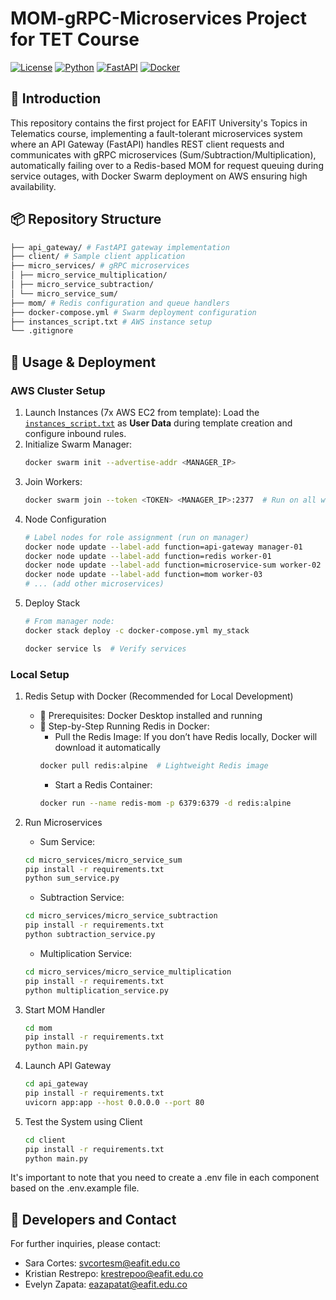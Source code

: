 # MOM-gRPC-Microservices Project for TET Course
[![License](https://img.shields.io/badge/License-MIT-blue.svg)](LICENSE)
[![Python](https://img.shields.io/badge/Python-3.9%2B-blue)](https://python.org)
[![FastAPI](https://img.shields.io/badge/FastAPI-0.95%2B-green)](https://fastapi.tiangolo.com)
[![Docker](https://img.shields.io/badge/Docker-Swarm-orange)](https://docker.com)

## 📌 Introduction
This repository contains the first project for EAFIT University's Topics in Telematics course, implementing a fault-tolerant microservices system where an API Gateway (FastAPI) handles REST client requests and communicates with gRPC microservices (Sum/Subtraction/Multiplication), automatically failing over to a Redis-based MOM for request queuing during service outages, with Docker Swarm deployment on AWS ensuring high availability.

## 📦 Repository Structure
```bash
├── api_gateway/ # FastAPI gateway implementation
├── client/ # Sample client application
├── micro_services/ # gRPC microservices
│ ├── micro_service_multiplication/
│ ├── micro_service_subtraction/
│ └── micro_service_sum/
├── mom/ # Redis configuration and queue handlers
├── docker-compose.yml # Swarm deployment configuration
├── instances_script.txt # AWS instance setup
└── .gitignore
```
## 🚀 Usage & Deployment
### AWS Cluster Setup
1. Launch Instances (7x AWS EC2 from template): Load the [`instances_script.txt`](instances_script.txt) as **User Data** during template creation and configure inbound rules.
2. Initialize Swarm Manager:
   ```bash
   docker swarm init --advertise-addr <MANAGER_IP>
   ```
3. Join Workers:
   ```bash
   docker swarm join --token <TOKEN> <MANAGER_IP>:2377  # Run on all workers
   ```
5. Node Configuration
   ```bash
   # Label nodes for role assignment (run on manager)
   docker node update --label-add function=api-gateway manager-01
   docker node update --label-add function=redis worker-01
   docker node update --label-add function=microservice-sum worker-02
   docker node update --label-add function=mom worker-03
   # ... (add other microservices)
   ```
5. Deploy Stack
   ```bash
   # From manager node:
   docker stack deploy -c docker-compose.yml my_stack
   ```
   ```bash
   docker service ls  # Verify services
   ```
### Local Setup

1. Redis Setup with Docker (Recommended for Local Development)
    - 📌 Prerequisites: Docker Desktop installed and running
    - 🚀 Step-by-Step Running Redis in Docker:
      - Pull the Redis Image: If you don’t have Redis locally, Docker will download it automatically
      ```bash
      docker pull redis:alpine  # Lightweight Redis image
      ```
      - Start a Redis Container:
      ```bash
      docker run --name redis-mom -p 6379:6379 -d redis:alpine
      ```

2. Run Microservices
    - Sum Service:
    ```bash
    cd micro_services/micro_service_sum
    pip install -r requirements.txt
    python sum_service.py
    ```
    - Subtraction Service:
    ```bash
    cd micro_services/micro_service_subtraction
    pip install -r requirements.txt
    python subtraction_service.py
    ```
    - Multiplication Service:
    ```bash
    cd micro_services/micro_service_multiplication
    pip install -r requirements.txt
    python multiplication_service.py
    ```

3. Start MOM Handler
   ```bash
   cd mom
   pip install -r requirements.txt
   python main.py
   ```
4. Launch API Gateway
   ```bash
   cd api_gateway
   pip install -r requirements.txt
   uvicorn app:app --host 0.0.0.0 --port 80
   ```
5. Test the System using Client
   ```bash
   cd client
   pip install -r requirements.txt
   python main.py
   ```

It's important to note that you need to create a .env file in each component based on the .env.example file.

## 👥 Developers and Contact
For further inquiries, please contact:

- Sara Cortes: svcortesm@eafit.edu.co
- Kristian Restrepo: krestrepoo@eafit.edu.co
- Evelyn Zapata: eazapatat@eafit.edu.co
